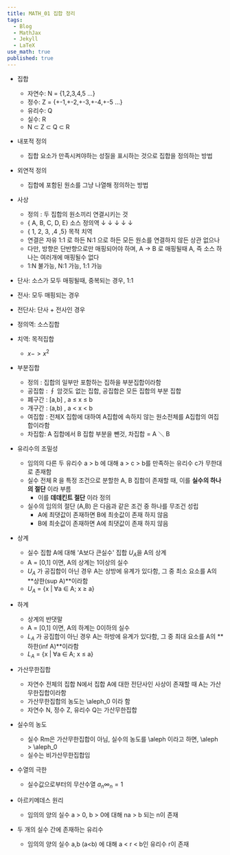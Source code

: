 ```yaml
---
title: MATH_01 집합 정리
tags:
  - Blog
  - MathJax
  - Jekyll
  - LaTeX
use_math: true
published: true
---
```

 
- 집합
  - 자연수: N = {1,2,3,4,5 ...}
  - 정수: Z = {+-1,+-2,+-3,+-4,+-5 ...}
  - 유리수: Q
  - 실수: R
  - N ⊂ Z ⊂ Q ⊂ R

- 내포적 정의
  - 집합 요소가 만족시켜야하는 성질을 표시하는 것으로 집합을 정의하는 방법

- 외연적 정의
  - 집합에 포함된 원소를 그냥 나열해 정의하는 방법

- 사상
  - 정의 : 두 집합의 원소끼리 연결시키는 것
  - { A,  B,  C,  D,  E} 소스 정의역
     ↓  ↓  ↓  ↓  ↓
  - { 1,  2,  3, ,4  ,5} 목적 치역
  - 연결은 자유 1:1 로 하든 N:1 으로 하든 모든 원소를 연결하지 않든 상관 없으나
  - 다만, 방향은 단반향으로만 매핑되어야 하며, A -> B 로 매핑될때 A, 즉 소스 하나는 여러개에 매핑될수 없다
  - 1:N 불가능, N:1 가능, 1:1 가능

- 단사: 소스가 모두 매핑될때, 중복되는 경우, 1:1
- 전사: 모두 매핑되는 경우
- 전단사: 단사 + 전사인 경우

- 정의역: 소스집합
- 치역: 목적집합
   - $x -> x^2$

- 부분집합
  - 정의 : 집합의 일부만 포함하는 집하을 부분집합이라함
  - 공집합 : ∮ 암것도 없는 집합, 공집합은 모든 집합의 부분 집합
  - 폐구간 : [a,b] , a ≤ x ≤ b
  - 개구간 : (a,b) , a < x < b
  - 여집합 : 전체X 집합에 대하여 A집합에 속하지 않는 원소전체를 A집합의 여집합이라함
  - 차집합: A 집합에서 B 집합 부분을 뺀것, 차집합 = A ＼ B

- 유리수의 조밀성
  - 임의의 다른 두 유리수 a > b 에 대해 a > c > b를 만족하는 유리수 c가 무한대로 존재함
  - 실수 전체 R 을 특정 조건으로 분할한 A, B 집합이 존재할 때, 이를 **실수의 하나의 절단** 이라 부름
    - 이를 **데데킨트 절단** 이라 정의
  - 실수의 임의의 절단 (A,B) 은 다음과 같은 조건 중 하나를 무조건 성립
    - A에 최댓값이 존재하면 B에 최솟값이 존재 하지 않음
    - B에 최솟값이 존재하면 A에 최댓값이 존재 하지 않음
    
- 상계 
  - 실수 집합 A에 대해 'A보다 큰실수' 집합 $U_A$을 A의 상계
  - A = [0,1] 이면, A의 상계는 1이상의 실수
  - $U_A$ 가 공집합이 아닌 경우 A는 상방에 유계가 있다함, 그 중 최소 요소를 A의 **상한(sup A)**이라함
  - $U_A$ = {x | ∀a ∈ A; x ≥ a}
  
- 하계
  - 상계의 반댓말
  - A = [0,1] 이면, A의 하계는 0이하의 실수
  - $L_A$ 가 공집합이 아닌 경우 A는 하방에 유계가 있다함, 그 중 최대 요소를 A의 **하한(inf A)**이라함
  - $L_A$ = {x | ∀a ∈ A; x ≤ a}
  
- 가산무한집합
  - 자연수 전체의 집합 N에서 집합 A에 대한 전단사인 사상이 존재할 때 A는 가산무한집합이라함
  - 가산무한집합의 농도는 \aleph_0 이라 함
  - 자연수 N, 정수 Z, 유리수 Q는 가산무한집합
  
- 실수의 농도
  - 실수 Rm은 가산무한집합이 아님, 실수의 농도를 \aleph 이라고 하면, \aleph > \aleph_0 
  - 실수는 비가산무한집합임
  
- 수열의 극한
  - 실수값으로부터의 무산수열 ${a_n}∞_n=1$
  
- 아르키메데스 원리
  - 임의의 양의 실수 a > 0, b > 0에 대해 na > b 되는 n이 존재
  
- 두 개의 실수 간에 존재하는 유리수
  - 임의의 양의 실수 a,b (a<b) 에 대해 a < r < b인 유리수 r이 존재
